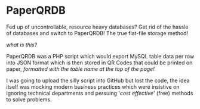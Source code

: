 # PaperQRDB
Fed up of uncontrollable, resource heavy databases? Get rid of the hassle of databases and switch to PaperQRDB! The true flat-file storage method!

*what is this?*

PaperQRDB was a PHP script which would export MySQL table data per row into JSON format which is then stored in QR Codes that could be printed on paper, *formatted with the table name at the top of the page!*

I was going to upload the silly script into GitHub but lost the code, the idea itself was mocking modern business practices which were insistive on ignoring technical departments and persuing '*cost effective*' (free) methods to solve problems. 
